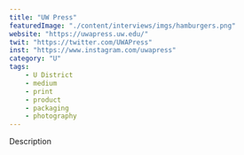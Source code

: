 ```yaml
---
title: "UW Press"
featuredImage: "./content/interviews/imgs/hamburgers.png"
website: "https://uwapress.uw.edu/"
twit: "https://twitter.com/UWAPress"
inst: "https://www.instagram.com/uwapress"
category: "U"
tags:
    - U District
    - medium
    - print
    - product
    - packaging
    - photography
---
```


Description

